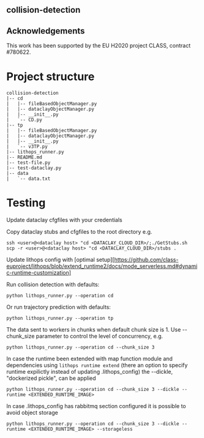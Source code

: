 ## collision-detection

## Acknowledgements

This work has been supported by the EU H2020 project CLASS, contract #780622.


# Project structure

```
collision-detection
|-- cd
|   |-- fileBasedObjectManager.py
|   |-- dataclayObjectManager.py
|   |-- __init__.py
|   `-- CD.py
|-- tp
|   |-- fileBasedObjectManager.py
|   |-- dataclayObjectManager.py
|   |-- __init__.py
|   `-- v3TP.py
|-- lithops_runner.py
|-- README.md
|-- test-file.py
|-- test-dataclay.py
|-- data
|   `-- data.txt
```

# Testing
Update dataclay cfgfiles with your credentials

Copy dataclay stubs and cfgfiles to the root directory
e.g.
```
ssh <user>@<dataclay host> "cd <DATACLAY_CLOUD_DIR>/;./GetStubs.sh
scp -r <user>@<dataclay host> "cd <DATACLAY_CLOUD_DIR>/stubs .
```

Update lithops config with [optimal setup][https://github.com/class-euproject/lithops/blob/extend_runtime2/docs/mode_serverless.md#dynamic-runtime-customization]

Run collision detection with defaults:
```
python lithops_runner.py --operation cd
```

Or run trajectory prediction with defaults:
```
python lithops_runner.py --operation tp
```

The data sent to workers in chunks when default chunk size is 1. Use --chunk_size parameter to control the level of concurrency, e.g.
```
python lithops_runner.py --operation cd --chunk_size 3
```

In case the runtime been extended with map function module and dependencies using ```lithops runtime extend``` (there an option to specify runtime expilictly instead of updating .lithops_config) the --dickle, "dockerized pickle", can be applied
```
python lithops_runner.py --operation cd --chunk_size 3 --dickle --runtime <EXTENDED_RUNTIME_IMAGE>
```

In case .lithops_config has rabbitmq section configured it is possible to avoid object storage
```
python lithops_runner.py --operation cd --chunk_size 3 --dickle --runtime <EXTENDED_RUNTIME_IMAGE> --storageless
```
